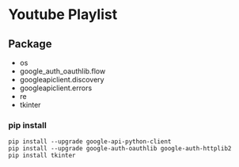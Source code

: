 # Youtube Playlist

## Package
- os
- google_auth_oauthlib.flow
- googleapiclient.discovery
- googleapiclient.errors
- re
- tkinter

### pip install
```
pip install --upgrade google-api-python-client
pip install --upgrade google-auth-oauthlib google-auth-httplib2
pip install tkinter
```
